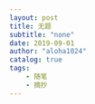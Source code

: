 ```yaml
---
layout: post
title: 无题
subtitle: "none"
date: 2019-09-01
author: "aloha1024"
catalog: true
tags:
    - 随笔
    - 摘抄
---
```


